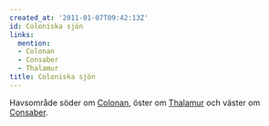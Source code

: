 ```yaml
---
created_at: '2011-01-07T09:42:13Z'
id: Coloniska sjön
links:
  mention:
  - Colonan
  - Consaber
  - Thalamur
title: Coloniska sjön
---
```


Havsområde söder om [Colonan], öster om [Thalamur] och väster om [Consaber].

  [Colonan]: Colonan
  [Thalamur]: Thalamur
  [Consaber]: Consaber